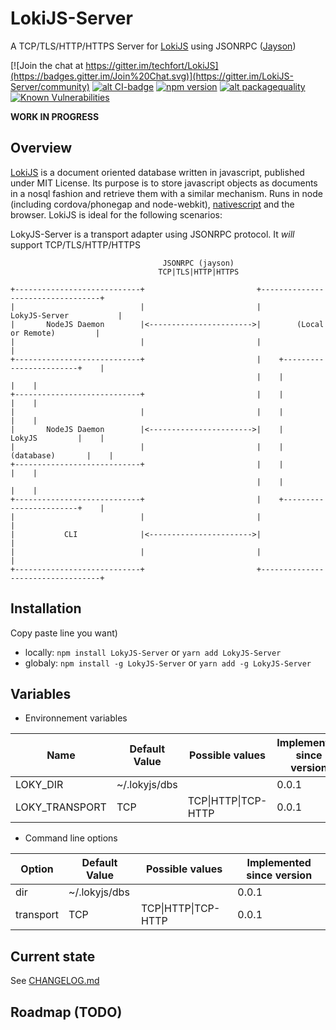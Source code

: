 # LokiJS-Server
A TCP/TLS/HTTP/HTTPS Server for [LokiJS](http://lokijs.org/) using JSONRPC ([Jayson](https://github.com/tedeh/jayson))

[![Join the chat at https://gitter.im/techfort/LokiJS](https://badges.gitter.im/Join%20Chat.svg)](https://gitter.im/LokiJS-Server/community)
[![alt CI-badge](https://travis-ci.org/franck34/LokiJS-Server.svg?branch=master)](https://travis-ci.org/franck34/LokiJS-Server)
[![npm version](https://badge.fury.io/js/lokijs-server.svg)](http://badge.fury.io/js/lokijs-server)
[![alt packagequality](http://npm.packagequality.com/shield/lokijs-server.svg)](http://packagequality.com/#?package=lokijs-server)
[![Known Vulnerabilities](https://snyk.io/test/github/franck34/LokiJS-Server/badge.svg?targetFile=package.json)](https://snyk.io/test/github/franck34/LokiJS-Server?targetFile=package.json)

**WORK IN PROGRESS**


## Overview

[LokiJS](http://lokijs.org/) is a document oriented database written in javascript, published under MIT License.
Its purpose is to store javascript objects as documents in a nosql fashion and retrieve them with a similar mechanism.
Runs in node (including cordova/phonegap and node-webkit),  [nativescript](http://www.nativescript.org) and the browser.
LokiJS is ideal for the following scenarios:

LokyJS-Server is a transport adapter using JSONRPC protocol. It *will* support TCP/TLS/HTTP/HTTPS

```
                                  JSONRPC (jayson)
                                 TCP|TLS|HTTP|HTTPS

+----------------------------+                         +----------------------------------+
|                            |                         |          LokyJS-Server           |
|       NodeJS Daemon        |<----------------------->|        (Local or Remote)         |
|                            |                         |                                  |
+----------------------------+                         |    +------------------------+    |
                                                       |    |                        |    |
+----------------------------+                         |    |                        |    |
|                            |                         |    |                        |    |
|       NodeJS Daemon        |<----------------------->|    |         LokyJS         |    |
|                            |                         |    |       (database)       |    |
+----------------------------+                         |    |                        |    |
                                                       |    |                        |    |
+----------------------------+                         |    +------------------------+    |
|                            |                         |                                  |
|           CLI              |<----------------------->|                                  |
|                            |                         |                                  |
+----------------------------+                         +----------------------------------+
```

## Installation

Copy paste line you want)

* locally: ```npm install LokyJS-Server``` or ```yarn add LokyJS-Server```
* globaly: ```npm install -g LokyJS-Server``` or ```yarn add -g LokyJS-Server```


## Variables

* Environnement variables

| Name   | Default Value  | Possible values | Implemented since version
|---|---|---|---|
| LOKY_DIR  | ~/.lokyjs/dbs  | | 0.0.1 |
| LOKY_TRANSPORT  | TCP | TCP\|HTTP\|TCP-HTTP | 0.0.1 |

* Command line options

| Option   | Default Value  | Possible values | Implemented since version
|---|---|---|---|
| dir  | ~/.lokyjs/dbs  | | 0.0.1 |
| transport  | TCP | TCP\|HTTP\|TCP-HTTP | 0.0.1 |


## Current state

See [CHANGELOG.md](/CHANGELOG.md)


## Roadmap (TODO)

